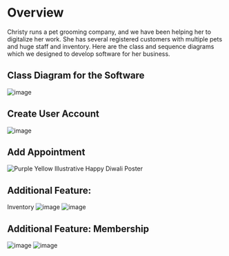 # Overview 
Christy runs a pet grooming company, and we have been helping her to digitalize her work. She has several registered customers with multiple pets and huge staff and inventory. Here are the class and sequence diagrams which we designed to develop software for her business.
## Class Diagram for the Software
![image](https://github.com/user-attachments/assets/e0ed9fc1-5443-4cff-85c3-ac5683070e18)
## Create User Account
![image](https://github.com/user-attachments/assets/bbc37036-1799-4b64-98f8-95581285d769)
## Add Appointment
![Purple   Yellow Illustrative Happy Diwali Poster](https://github.com/user-attachments/assets/21035a12-a9f4-4a12-a99a-7a99504a54c1)
## Additional Feature: 
Inventory
![image](https://github.com/user-attachments/assets/68580b70-d947-42b1-89f3-c32960e9e5d4)
![image](https://github.com/user-attachments/assets/c0650c44-febd-4576-9c38-d4caef801985)
## Additional Feature: Membership
![image](https://github.com/user-attachments/assets/e428f73e-75e0-45c1-a867-3318831e931e)
![image](https://github.com/user-attachments/assets/0b60dac4-73a8-4c29-977c-37e2dad8d620)





